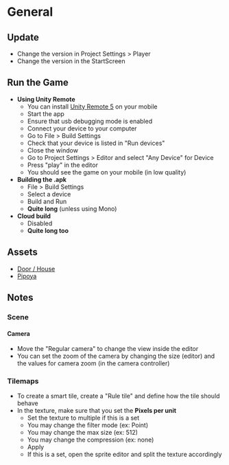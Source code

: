 ﻿# General

## Update

* Change the version in Project Settings > Player
* Change the version in the StartScreen

## Run the Game

* **Using Unity Remote**
  * You can install [Unity Remote 5](https://play.google.com/store/apps/details?id=com.unity3d.mobileremote&hl=en_US&gl=US) on your mobile
  * Start the app
  * Ensure that usb debugging mode is enabled
  * Connect your device to your computer
  * Go to File > Build Settings
  * Check that your device is listed in "Run devices"
  * Close the window
  * Go to Project Settings > Editor and select "Any Device" for Device
  * Press "play" in the editor
  * You should see the game on your mobile (in low quality)
* **Building the .apk**
  * File > Build Settings
  * Select a device
  * Build and Run
  * **Quite long** (unless using Mono)
* **Cloud build**
  * Disabled
  * **Quite long too**

## Assets

* [Door / House](https://kalponic-studio.itch.io/side-scroller-village-tileset)
* [Pipoya](https://pipoya.itch.io/pipoya-rpg-tileset-32x32)

## Notes
### Scene
#### Camera

- Move the "Regular camera" to change the view inside the editor
- You can set the zoom of the camera by changing the size (editor) and the values for camera zoom (in the camera controller)

### Tilemaps

- To create a smart tile, create a "Rule tile" and define how the tile should behave
- In the texture, make sure that you set the **Pixels per unit**
  - Set the texture to multiple if this is a set
  - You may change the filter mode (ex: Point)
  - You may change the max size (ex: 512)
  - You may change the compression (ex: none)
  - Apply
  - If this is a set, open the sprite editor and split the texture accordingly